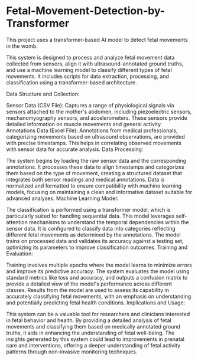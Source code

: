 # Fetal-Movement-Detection-by-Transformer
This project uses a transformer-based AI model to detect fetal movements in the womb.


This system is designed to process and analyze fetal movement data collected from sensors, align it with ultrasound-annotated ground truths, and use a machine learning model to classify different types of fetal movements. It includes scripts for data extraction, processing, and classification using a transformer-based architecture.

Data Structure and Collection:

Sensor Data (CSV File): Captures a range of physiological signals via sensors attached to the mother's abdomen, including piezoelectric sensors, mechanomyography sensors, and accelerometers. These sensors provide detailed information on muscle movements and general activity.
Annotations Data (Excel File): Annotations from medical professionals, categorizing movements based on ultrasound observations, are provided with precise timestamps. This helps in correlating observed movements with sensor data for accurate analysis.
Data Processing:

The system begins by loading the raw sensor data and the corresponding annotations. It processes these data to align timestamps and categorizes them based on the type of movement, creating a structured dataset that integrates both sensor readings and medical annotations.
Data is normalized and formatted to ensure compatibility with machine learning models, focusing on maintaining a clean and informative dataset suitable for advanced analyses.
Machine Learning Model:

The classification is performed using a transformer model, which is particularly suited for handling sequential data. This model leverages self-attention mechanisms to understand the temporal dependencies within the sensor data.
It is configured to classify data into categories reflecting different fetal movements as determined by the annotations. The model trains on processed data and validates its accuracy against a testing set, optimizing its parameters to improve classification outcomes.
Training and Evaluation:

Training involves multiple epochs where the model learns to minimize errors and improve its predictive accuracy. The system evaluates the model using standard metrics like loss and accuracy, and outputs a confusion matrix to provide a detailed view of the model's performance across different classes.
Results from the model are used to assess its capability in accurately classifying fetal movements, with an emphasis on understanding and potentially predicting fetal health conditions.
Implications and Usage:

This system can be a valuable tool for researchers and clinicians interested in fetal behavior and health. By providing a detailed analysis of fetal movements and classifying them based on medically annotated ground truths, it aids in enhancing the understanding of fetal well-being.
The insights generated by this system could lead to improvements in prenatal care and interventions, offering a deeper understanding of fetal activity patterns through non-invasive monitoring techniques.
